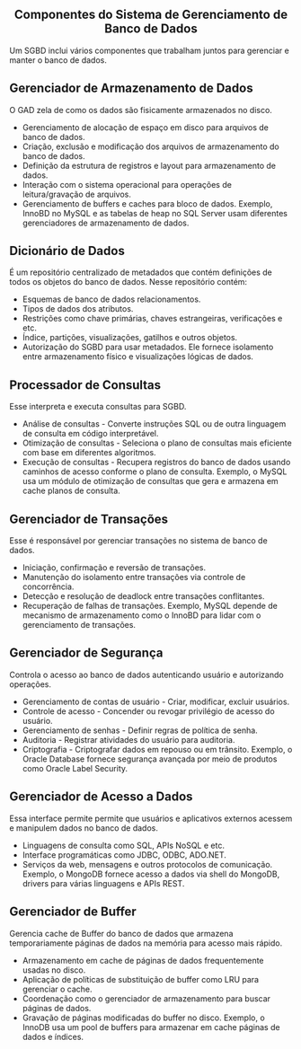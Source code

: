 ## <center> Componentes do Sistema de Gerenciamento de Banco de Dados</center>

Um SGBD inclui vários componentes que trabalham juntos para gerenciar e manter o banco de dados. 

## Gerenciador de Armazenamento de Dados
O GAD zela de como os dados são fisicamente armazenados no disco. 

- Gerenciamento de alocação de espaço em disco para arquivos de banco de dados.
- Criação, exclusão e modificação dos arquivos de armazenamento do banco de dados.
- Definição da estrutura de registros e layout para armazenamento de dados.
- Interação com o sistema operacional para operações de leitura/gravação de arquivos.
- Gerenciamento de buffers e caches para bloco de dados. Exemplo, InnoBD no MySQL e as tabelas de heap no SQL Server usam diferentes gerenciadores de armazenamento de dados.

## Dicionário de Dados
É um repositório centralizado de metadados que contém definições de todos os objetos do banco de dados. Nesse repositório contém:

- Esquemas de banco de dados relacionamentos.
- Tipos de dados dos atributos.
- Restrições como chave primárias, chaves estrangeiras, verificações e etc.
- Índice, partições, visualizações, gatilhos e outros objetos.
- Autorização do SGBD para usar metadados. Ele fornece isolamento entre armazenamento físico e visualizações lógicas de dados.

## Processador de Consultas 
Esse interpreta e executa consultas para SGBD.

- Análise de consultas - Converte instruções SQL ou de outra linguagem de consulta em código interpretável.
- Otimização de consultas - Seleciona o plano de consultas mais eficiente com base em diferentes algoritmos.
- Execução de consultas - Recupera registros do banco de dados usando caminhos de acesso conforme o plano de consulta. Exemplo, o MySQL usa um módulo de otimização de consultas que gera e armazena em cache planos de consulta.

## Gerenciador de Transações
Esse é responsável por gerenciar transações no sistema de banco de dados.

- Iniciação, confirmação e reversão de transações.
- Manutenção do isolamento entre transações via controle de concorrência.
- Detecção e resolução de deadlock entre transações conflitantes.
- Recuperação de falhas de transações. Exemplo, MySQL depende de mecanismo de armazenamento como o InnoBD para lidar com o gerenciamento de transações.

## Gerenciador de Segurança 
Controla o acesso ao banco de dados autenticando usuário e autorizando operações. 

- Gerenciamento de contas de usuário - Criar, modificar, excluir usuários.
- Controle de acesso - Concender ou revogar privilégio de acesso do usuário.
- Gerenciamento de senhas - Definir regras de política de senha.
- Auditoria - Registrar atividades do usuário para auditoria.
- Criptografia - Criptografar dados em repouso ou em trânsito. Exemplo, o Oracle Database fornece segurança avançada por meio de produtos como Oracle Label Security.

## Gerenciador de Acesso a Dados 
Essa interface permite permite que usuários e aplicativos externos acessem e manipulem dados no banco de dados.

- Linguagens de consulta como SQL, APIs NoSQL e etc.
- Interface programáticas como JDBC, ODBC, ADO.NET.
- Serviços da web, mensagens e outros protocolos de comunicação. Exemplo, o MongoDB fornece acesso a dados via shell do MongoDB, drivers para várias linguagens e APIs REST.

## Gerenciador de Buffer
Gerencia cache de Buffer do banco de dados que armazena temporariamente páginas de dados na memória para acesso mais rápido.

- Armazenamento em cache de páginas de dados frequentemente usadas no disco.
- Aplicação de políticas de substituição de buffer como LRU para gerenciar o cache.
- Coordenação como o gerenciador de armazenamento para buscar páginas de dados.
- Gravação de páginas modificadas do buffer no disco. Exemplo, o InnoDB usa um pool de buffers para armazenar em cache páginas de dados e índices.

